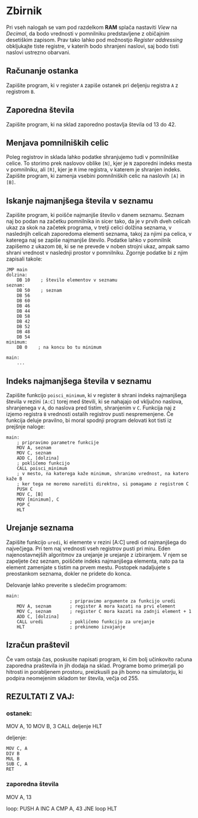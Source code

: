 # Zbirnik

Pri vseh nalogah se vam pod razdelkom **RAM** splača nastaviti _View_ na _Decimal_, da bodo vrednosti v pomnilniku predstavljene z običajnim desetiškim zapisom. Prav tako lahko pod možnostjo _Register addressing_ obkljukajte tiste registre, v katerih bodo shranjeni naslovi, saj bodo tisti naslovi ustrezno obarvani.

## Računanje ostanka

Zapišite program, ki v register `A` zapiše ostanek pri deljenju registra `A` z registrom `B`.

## Zaporedna števila

Zapišite program, ki na sklad zaporedno postavlja števila od 13 do 42.

## Menjava pomnilniških celic

Poleg registrov in sklada lahko podatke shranjujemo tudi v pomnilniške celice. To storimo prek naslovov oblike `[N]`, kjer je `N` zaporedni indeks mesta v pomnilniku, ali `[R]`, kjer je `R` ime registra, v katerem je shranjen indeks. Zapišite program, ki zamenja vsebini pomnilniških celic na naslovih `[A]` in `[B]`.

## Iskanje najmanjšega števila v seznamu

Zapišite program, ki poišče najmanjše število v danem seznamu. Seznam naj bo podan na začetku pomnilnika in sicer tako, da je v prvih dveh celicah ukaz za skok na začetek programa, v tretji celici dolžina seznama, v naslednjih celicah zaporedoma elementi seznama, takoj za njimi pa celica, v katerega naj se zapiše najmanjše število. Podatke lahko v pomnilnik zapišemo z ukazom `DB`, ki se ne prevede v noben strojni ukaz, ampak samo shrani vrednost v naslednji prostor v pomnilniku. Zgornje podatke bi z njim zapisali takole:

    JMP main
    dolzina:
        DB 10    ; število elementov v seznamu
    seznam:
        DB 50    ; seznam
        DB 56
        DB 60
        DB 46
        DB 44
        DB 58
        DB 42
        DB 52
        DB 48
        DB 54
    minimum:
        DB 0    ; na koncu bo tu minimum

    main:
        ...

## Indeks najmanjšega števila v seznamu

Zapišite funkcijo `poisci_minimum`, ki v register `B` shrani indeks najmanjšega števila v rezini `[A:C]` torej med števili, ki se nahajajo od vključno naslova, shranjenega v `A`, do naslova pred tistim, shranjenim v `C`. Funkcija naj z izjemo registra `B` vrednosti ostalih registrov pusti nespremenjene. Če funkcija deluje pravilno, bi moral spodnji program delovati kot tisti iz prejšnje naloge:

    main:
        ; pripravimo parametre funkcije
        MOV A, seznam
        MOV C, seznam
        ADD C, [dolzina]
        ; pokličemo funkcijo
        CALL poisci_minimum
        ; v mesto, na katerega kaže minimum, shranimo vrednost, na katero kaže B
        ; ker tega ne moremo narediti direktno, si pomagamo z registrom C
        PUSH C 
        MOV C, [B]
        MOV [minimum], C
        POP C
        HLT

## Urejanje seznama

Zapišite funkcijo `uredi`, ki elemente v rezini [A:C] uredi od najmanjšega do največjega. Pri tem naj vrednosti vseh registrov pusti pri miru. Eden najenostavnejših algoritmov za urejanje je urejanje z izbiranjem. V njem se zapeljete čez seznam, poiščete indeks najmanjšega elementa, nato pa ta element zamenjate s tistim na prvem mestu. Postopek nadaljujete s preostankom seznama, dokler ne pridete do konca.

Delovanje lahko preverite s sledečim programom:

    main:
                            ; pripravimo argumente za funkcijo uredi
        MOV A, seznam       ; register A mora kazati na prvi element
        MOV C, seznam       ; register C mora kazati na zadnji element + 1
        ADD C, [dolzina]
        CALL uredi          ; pokličemo funkcijo za urejanje
        HLT                 ; prekinemo izvajanje

## Izračun praštevil

Če vam ostaja čas, poskusite napisati program, ki čim bolj učinkovito računa zaporedna praštevila in jih dodaja na sklad. Programe bomo primerjali po hitrosti in porabljenem prostoru, preizkusili pa jih bomo na simulatorju, ki podpira neomejenim skladom ter števila, večja od 255.


## REZULTATI Z VAJ:

### ostanek:

MOV A, 10
MOV B, 3
CALL deljenje
HLT

deljenje:
	
	MOV C, A
	DIV B
	MUL B
	SUB C, A
	RET

### zaporedna števila

MOV A, 13

loop:
	PUSH A
	INC A
	CMP A, 43
	JNE loop
HLT
